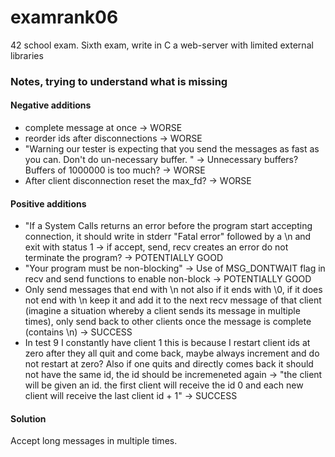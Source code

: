 # examrank06

42 school exam. Sixth exam, write in C a web-server with limited external libraries

### Notes, trying to understand what is missing
#### Negative additions
* complete message at once -> WORSE
* reorder ids after disconnections -> WORSE
* "Warning our tester is expecting that you send the messages as fast as you can. Don't do un-necessary buffer.
" -> Unnecessary buffers? Buffers of 1000000 is too much? -> WORSE
* After client disconnection reset the max_fd? -> WORSE
#### Positive additions
* "If a System Calls returns an error before the program start accepting connection, it should write in stderr "Fatal error" followed by a \n and exit with status 1 -> if accept, send, recv creates an error do not terminate the program? -> POTENTIALLY GOOD
* "Your program must be non-blocking" -> Use of MSG_DONTWAIT flag in recv and send functions to enable non-block -> POTENTIALLY GOOD
* Only send messages that end with \n not also if it ends with \0, if it does not end with \n keep it and add it to the next recv message of that client (imagine a situation whereby a client sends its message in multiple times), only send back to other clients once the message is complete (contains \n) -> SUCCESS
* In test 9 I constantly have client 1 this is because I restart client ids at zero after they all quit and come back, maybe always increment and do not restart at zero? Also if one quits and directly comes back it should not have the same id, the id should be incremeneted again -> "the client will be given an id. the first client will receive the id 0 and each new client will receive the last client id + 1" -> SUCCESS
#### Solution
Accept long messages in multiple times.
